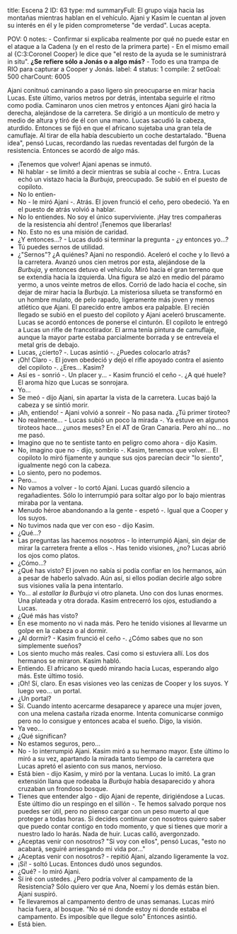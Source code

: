 title:          Escena 2
ID:             63
type:           md
summaryFull:    El grupo viaja hacia las montañas mientras hablan en el vehículo. Ajani y Kasim le cuentan al joven su interés en él y le piden  comprometerse "de verdad". Lucas acepta.
                
POV:            0
notes:          - Confirmar si explicaba realmente por qué no puede estar en el ataque a la Cadena (y en el resto de la primera parte)
                - En el mismo email al {C:3:Coronel Cooper} le dice que "el resto de la ayuda se le suministrará in situ". **¿Se refiere sólo a Jonás o a algo más?**
                - Todo es una trampa de RIO para capturar a Cooper y Jonás.
label:          4
status:         1
compile:        2
setGoal:        500
charCount:      6005


Ajani conitnuó caminando a paso ligero sin preocuparse en mirar hacia Lucas. Este último, varios metros por detrás, intentaba seguirle el ritmo como podía.
Caminaron unos cien metros y entonces Ajani giró hacia la derecha, alejándose de la carretera. Se dirigió a un montículo de metro y medio de altura y tiró de él con una mano.
Lucas sacudió la cabeza, aturdido. Entonces se fijó en que el africano sujetaba una gran tela de camuflaje. Al tirar de ella había descubierto un coche destartalado.
"Buena idea", pensó Lucas, recordando las ruedas reventadas del furgón de la resistencia.
Entonces se acordó de algo más.
- ¡Tenemos que volver!
Ajani apenas se inmutó.
- Ni hablar - se limitó a decir mientras se subía al coche -. Entra.
Lucas echó un vistazo hacia la *Burbuja*, preocupado. Se subió en el puesto de copiloto.
- No lo entien-
- No - le miró Ajani -. Atrás.
El joven frunció el ceño, pero obedeció. Ya en el puesto de atrás volvió a hablar.
- No lo entiendes. No soy el único superviviente. ¡Hay tres compañeras de la resistencia ahí dentro! ¡Tenemos que liberarlas!
- No. Esto no es una misión de caridad.
- ¿Y entonces...? - Lucas dudó si terminar la pregunta - ¿y entonces yo...?
- Tú puedes sernos de utilidad.
- ¿"Sernos"? ¿A quiénes?
Ajani no respondió. Aceleró el coche y lo llevó a la carretera. Avanzó unos cien metros por esta, alejándose de la *Burbuja*, y entonces detuvo el vehículo. Miró hacia el gran terreno que se extendía hacia la izquierda.
Una figura se alzó en medio del páramo yermo, a unos veinte metros de ellos. Corrió de lado hacia el coche, sin dejar de mirar hacia la *Burbuja*.
La misteriosa silueta se transformó en un hombre mulato, de pelo rapado, ligeramente más joven y menos atlético que Ajani. El parecido entre ambos era palpable.
El recién llegado se subió en el puesto del copiloto y Ajani aceleró bruscamente. Lucas se acordó entonces de ponerse el cinturón.
El copiloto le entregó a Lucas un rifle de francotirador. El arma tenía pintura de camuflaje, aunque la mayor parte estaba parcialmente borrada y se entreveía el metal gris de debajo.
- Lucas, ¿cierto? -. Lucas asintió -. ¿Puedes colocarlo atrás?
- ¡Oh! Claro -. El joven obedeció y dejó el rifle apoyado contra el asiento del copiloto -. ¿Eres... Kasim?
- Así es - sonrió -. Un placer y... - Kasim frunció el ceño -. ¿A qué huele?
El aroma hizo que Lucas se sonrojara.
- Yo...
- Se meó - dijo Ajani, sin apartar la vista de la carretera.
Lucas bajó la cabeza y se sintió morir.
- ¡Ah, entiendo! - Ajani volvió a sonreír - No pasa nada. ¿Tú primer tiroteo?
- No realmente... - Lucas subió un poco la mirada -. Ya estuve en algunos tiroteos hace... ¿unos meses? En el AT de Gran Canaria. Pero ahí no... no me pasó.
- Imagino que no te sentiste tanto en peligro como ahora - dijo Kasim.
- No, imagino que no - dijo, sombrío -. Kasim, tenemos que volver...
El copiloto lo miró fijamente y aunque sus ojos parecían decir "lo siento", igualmente negó con la cabeza.
- Lo siento, pero no podemos.
- Pero...
- No vamos a volver - lo cortó Ajani.
Lucas guardó silencio a regañadientes. Sólo lo interrumpió para soltar algo por lo bajo mientras miraba por la ventana.
- Menudo héroe abandonando a la gente - espetó -. Igual que a Cooper y los suyos.
- No tuvimos nada que ver con eso - dijo Kasim.
- ¿Qué...?
- Las preguntas las hacemos nosotros - lo interrumpió Ajani, sin dejar de mirar la carretera frente a ellos -. Has tenido visiones, ¿no?
Lucas abrió los ojos como platos.
- ¿Cómo...?
- ¿Qué has visto?
El joven no sabía si podía confiar en los hermanos, aún a pesar de haberlo salvado. Aún así, si ellos podían decirle algo sobre sus visiones valía la pena intentarlo.
- Yo... al *estallar la Burbuja* vi otro planeta. Uno con dos lunas enormes. Una plateada y otra dorada.
Kasim entrecerró los ojos, estudiando a Lucas.
- ¿Qué más has visto?
- En ese momento no vi nada más. Pero he tenido visiones al llevarme un golpe en la cabeza o al dormir.
- ¿Al dormir? - Kasim frunció el ceño -. ¿Cómo sabes que no son simplemente sueños?
- Los siento mucho más reales. Casi como si estuviera allí.
Los dos hermanos se miraron. Kasim habló.
- Entiendo.
El africano se quedó mirando hacia Lucas, esperando algo más. Este último tosió.
- ¡Oh! Sí, claro. En esas visiones veo las cenizas de Cooper y los suyos. Y luego veo... un portal.
- ¿Un portal?
- Sí. Cuando intento acercarme desaparece y aparece una mujer joven, con una melena castaña rizada enorme. Intenta comunicarse conmigo pero no lo consigue y entonces acaba el sueño. Digo, la visión.
- Ya veo...
- ¿Qué significan?
- No estamos seguros, pero...
- No - lo interrumpió Ajani.
Kasim miró a su hermano mayor. Este último lo miró a su vez, apartando la mirada tanto tiempo de la carretera que Lucas apretó el asiento con sus manos, nervioso.
- Está bien - dijo Kasim, y miró por la ventana.
Lucas lo imitó. La gran extensión llana que rodeaba la *Burbuja* había desaparecido y ahora cruzaban un frondoso bosque.
- Tienes que entender algo - dijo Ajani de repente, dirigiéndose a Lucas. Este último dio un respingo en el sillón -. Te hemos salvado porque nos puedes ser útil, pero no pienso cargar con un peso muerto al que proteger a todas horas. Si decides continuar con nosotros quiero saber que puedo contar contigo en todo momento, y que si tienes que morir a nuestro lado lo harás. Nada de huir.
Lucas calló, avergonzado.
- ¿Aceptas venir con nosotros?
"Si voy con ellos", pensó Lucas, "esto no acabará, seguiré arriesgando mi vida por..."
- ¿Aceptas venir con nosotros? - repitió Ajani, alzando ligeramente la voz.
- ¡Sí! - soltó Lucas. Entonces dudó unos segundos.
- ¿Qué? - lo miró Ajani.
- Sí iré con ustedes. ¿Pero podría volver al campamento de la Resistencia? Sólo quiero ver que Ana, Noemí y los demás están bien.
Ajani suspiró.
- Te llevaremos al campamento dentro de unas semanas.
Lucas miró hacia fuera, al bosque.
"No sé ni donde estoy ni donde estaba el campamento. Es imposible que llegue solo"
Entonces asintió.
- Está bien.